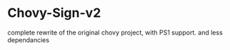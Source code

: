 # Chovy-Sign-v2

complete rewrite of the original chovy project, with PS1 support. and less dependancies